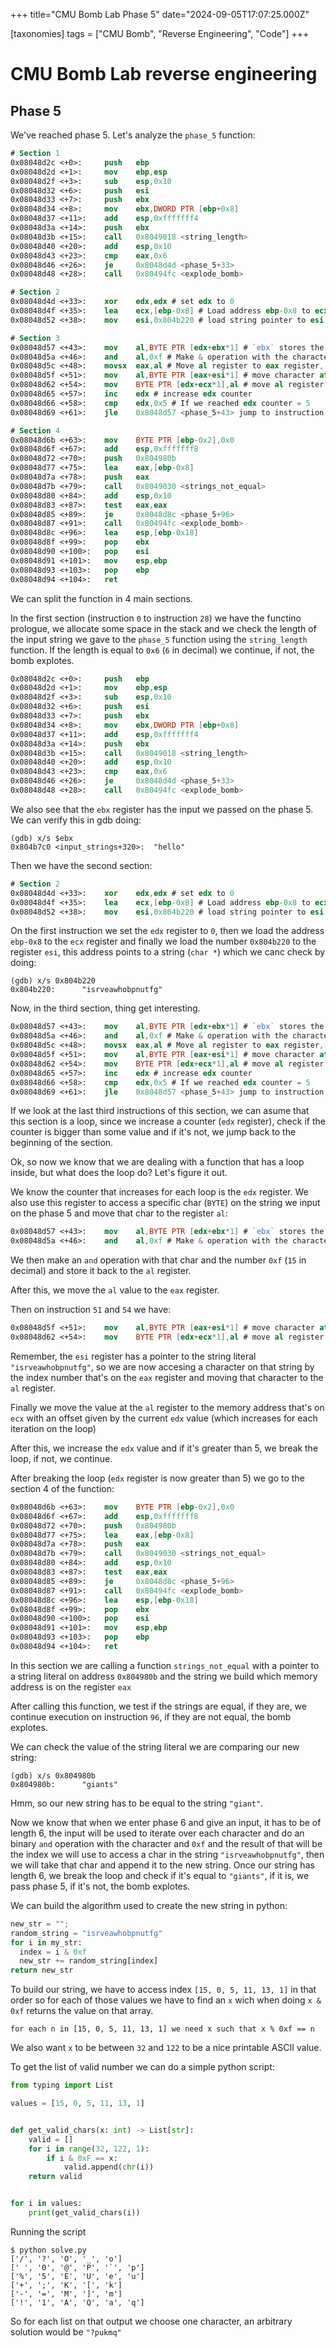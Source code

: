 +++
title="CMU Bomb Lab Phase 5"
date="2024-09-05T17:07:25.000Z"

[taxonomies]
tags = ["CMU Bomb", "Reverse Engineering", "Code"]
+++

# CMU Bomb Lab reverse engineering

## Phase 5

We've reached phase 5. Let's analyze the `phase_5` function:

```nasm
# Section 1
0x08048d2c <+0>:     push   ebp
0x08048d2d <+1>:     mov    ebp,esp
0x08048d2f <+3>:     sub    esp,0x10
0x08048d32 <+6>:     push   esi
0x08048d33 <+7>:     push   ebx
0x08048d34 <+8>:     mov    ebx,DWORD PTR [ebp+0x8]
0x08048d37 <+11>:    add    esp,0xfffffff4
0x08048d3a <+14>:    push   ebx
0x08048d3b <+15>:    call   0x8049018 <string_length>
0x08048d40 <+20>:    add    esp,0x10
0x08048d43 <+23>:    cmp    eax,0x6
0x08048d46 <+26>:    je     0x8048d4d <phase_5+33>
0x08048d48 <+28>:    call   0x80494fc <explode_bomb>

# Section 2
0x08048d4d <+33>:    xor    edx,edx # set edx to 0
0x08048d4f <+35>:    lea    ecx,[ebp-0x8] # Load address ebp-0x8 to ecx
0x08048d52 <+38>:    mov    esi,0x804b220 # load string pointer to esi

# Section 3
0x08048d57 <+43>:    mov    al,BYTE PTR [edx+ebx*1] # `ebx` stores the pointer to our string. This acceses character at position edx of the string and loads it to al
0x08048d5a <+46>:    and    al,0xf # Make & operation with the character and 0xf which is 15 in decimal
0x08048d5c <+48>:    movsx  eax,al # Move al register to eax register, extending from
0x08048d5f <+51>:    mov    al,BYTE PTR [eax+esi*1] # move character at position eax of string at esi to register al
0x08048d62 <+54>:    mov    BYTE PTR [edx+ecx*1],al # move al register to
0x08048d65 <+57>:    inc    edx # increase edx counter
0x08048d66 <+58>:    cmp    edx,0x5 # If we reached edx counter = 5
0x08048d69 <+61>:    jle    0x8048d57 <phase_5+43> jump to instruction 43

# Section 4
0x08048d6b <+63>:    mov    BYTE PTR [ebp-0x2],0x0
0x08048d6f <+67>:    add    esp,0xfffffff8
0x08048d72 <+70>:    push   0x804980b
0x08048d77 <+75>:    lea    eax,[ebp-0x8]
0x08048d7a <+78>:    push   eax
0x08048d7b <+79>:    call   0x8049030 <strings_not_equal>
0x08048d80 <+84>:    add    esp,0x10
0x08048d83 <+87>:    test   eax,eax
0x08048d85 <+89>:    je     0x8048d8c <phase_5+96>
0x08048d87 <+91>:    call   0x80494fc <explode_bomb>
0x08048d8c <+96>:    lea    esp,[ebp-0x18]
0x08048d8f <+99>:    pop    ebx
0x08048d90 <+100>:   pop    esi
0x08048d91 <+101>:   mov    esp,ebp
0x08048d93 <+103>:   pop    ebp
0x08048d94 <+104>:   ret
```

We can split the function in 4 main sections.

In the first section (instruction `0` to instruction `28`) we have the functino prologue, we allocate some space in the stack and we check the length of the input string we gave to the `phase_5` function using the `string_length` function. If the length is equal to `0x6` (`6` in decimal) we continue, if not, the bomb explotes.

```nasm
0x08048d2c <+0>:     push   ebp
0x08048d2d <+1>:     mov    ebp,esp
0x08048d2f <+3>:     sub    esp,0x10
0x08048d32 <+6>:     push   esi
0x08048d33 <+7>:     push   ebx
0x08048d34 <+8>:     mov    ebx,DWORD PTR [ebp+0x8]
0x08048d37 <+11>:    add    esp,0xfffffff4
0x08048d3a <+14>:    push   ebx
0x08048d3b <+15>:    call   0x8049018 <string_length>
0x08048d40 <+20>:    add    esp,0x10
0x08048d43 <+23>:    cmp    eax,0x6
0x08048d46 <+26>:    je     0x8048d4d <phase_5+33>
0x08048d48 <+28>:    call   0x80494fc <explode_bomb>
```

We also see that the `ebx` register has the input we passed on the phase 5. We can verify this in gdb doing:

```
(gdb) x/s $ebx
0x804b7c0 <input_strings+320>:  "hello"
```

Then we have the second section:

```nasm
# Section 2
0x08048d4d <+33>:    xor    edx,edx # set edx to 0
0x08048d4f <+35>:    lea    ecx,[ebp-0x8] # Load address ebp-0x8 to ecx
0x08048d52 <+38>:    mov    esi,0x804b220 # load string pointer to esi
```

On the first instruction we set the `edx` register to `0`, then we load the address `ebp-0x8` to the `ecx` register and finally we load the number `0x804b220` to the register `esi`, this address points to a string (`char *`) which we canc check by doing:

```
(gdb) x/s 0x804b220
0x804b220:      "isrveawhobpnutfg"
```

Now, in the third section, thing get interesting.

```nasm
0x08048d57 <+43>:    mov    al,BYTE PTR [edx+ebx*1] # `ebx` stores the pointer to our string. This acceses character at position edx of the string and loads it to al
0x08048d5a <+46>:    and    al,0xf # Make & operation with the character and 0xf which is 15 in decimal
0x08048d5c <+48>:    movsx  eax,al # Move al register to eax register, extending from
0x08048d5f <+51>:    mov    al,BYTE PTR [eax+esi*1] # move character at position eax of string at esi to register al
0x08048d62 <+54>:    mov    BYTE PTR [edx+ecx*1],al # move al register to
0x08048d65 <+57>:    inc    edx # increase edx counter
0x08048d66 <+58>:    cmp    edx,0x5 # If we reached edx counter = 5
0x08048d69 <+61>:    jle    0x8048d57 <phase_5+43> jump to instruction 43
```

If we look at the last third instructions of this section, we can asume that this section is a loop, since we increase a counter (`edx` register), check if the counter is bigger than some value and if it's not, we jump back to the beginning of the section.

Ok, so now we know that we are dealing with a function that has a loop inside, but what does the loop do? Let's figure it out.

We know the counter that increases for each loop is the `edx` register. We also use this register to access a specific char (`BYTE`) on the string we input on the phase 5 and move that char to the register `al`:

```nasm
0x08048d57 <+43>:    mov    al,BYTE PTR [edx+ebx*1] # `ebx` stores the pointer to our string. This acceses character at position edx of the string and loads it to al
0x08048d5a <+46>:    and    al,0xf # Make & operation with the character and 0xf which is 15 in decimal
```

We then make an `and` operation with that char and the number `0xf` (`15` in decimal) and store it back to the `al` register.

After this, we move the `al` value to the `eax` register.

Then on instruction `51` and `54` we have:

```nasm
0x08048d5f <+51>:    mov    al,BYTE PTR [eax+esi*1] # move character at position eax of string at esi to register al
0x08048d62 <+54>:    mov    BYTE PTR [edx+ecx*1],al # move al register to
```

Remember, the `esi` register has a pointer to the string literal `"isrveawhobpnutfg"`, so we are now accesing a character on that string by the index number that's on the `eax` register and moving that character to the `al` register.

Finally we move the value at the `al` register to the memory address that's on `ecx` with an offset given by the current `edx` value (which increases for each iteration on the loop)

After this, we increase the `edx` value and if it's greater than 5, we break the loop, if not, we continue.

After breaking the loop (`edx` register is now greater than 5) we go to the section 4 of the function:

```nasm
0x08048d6b <+63>:    mov    BYTE PTR [ebp-0x2],0x0
0x08048d6f <+67>:    add    esp,0xfffffff8
0x08048d72 <+70>:    push   0x804980b
0x08048d77 <+75>:    lea    eax,[ebp-0x8]
0x08048d7a <+78>:    push   eax
0x08048d7b <+79>:    call   0x8049030 <strings_not_equal>
0x08048d80 <+84>:    add    esp,0x10
0x08048d83 <+87>:    test   eax,eax
0x08048d85 <+89>:    je     0x8048d8c <phase_5+96>
0x08048d87 <+91>:    call   0x80494fc <explode_bomb>
0x08048d8c <+96>:    lea    esp,[ebp-0x18]
0x08048d8f <+99>:    pop    ebx
0x08048d90 <+100>:   pop    esi
0x08048d91 <+101>:   mov    esp,ebp
0x08048d93 <+103>:   pop    ebp
0x08048d94 <+104>:   ret
```

In this section we are calling a function `strings_not_equal` with a pointer to a string literal on address `0x804980b` and the string we build which memory address is
on the register `eax`

After calling this function, we test if the strings are equal, if they are, we continue execution on instruction `96`, if they are not equal, the bomb explotes.

We can check the value of the string literal we are comparing our new string:

```
(gdb) x/s 0x804980b
0x804980b:      "giants"
```

Hmm, so our new string has to be equal to the string `"giant"`.

Now we know that when we enter phase 6 and give an input, it has to be of length 6, the input will be used to iterate over each character and do an binary `and` operation with the character and `0xf` and the result of that will be the index we will use to access a char in the string `"isrveawhobpnutfg"`, then we will take that char and append it to the new string. Once our string has length 6, we break the loop and check if it's equal to `"giants"`, if it is, we pass phase 5, if it's not, the bomb explotes.

We can build the algorithm used to create the new string in python:

```python
new_str = "";
random_string = "isrveawhobpnutfg"
for i in my_str:
  index = i & 0xf
  new_str += random_string[index]
return new_str
```

To build our string, we have to access index `[15, 0, 5, 11, 13, 1]` in that order so for each of those values we have to find an `x` wich when doing `x & 0xf` returns the value on that array.

```
for each n in [15, 0, 5, 11, 13, 1] we need x such that x % 0xf == n
```

We also want `x` to be between `32` and `122` to be a nice printable ASCII value.

To get the list of valid number we can do a simple python script:

```python
from typing import List

values = [15, 0, 5, 11, 13, 1]


def get_valid_chars(x: int) -> List[str]:
    valid = []
    for i in range(32, 122, 1):
        if i & 0xF == x:
            valid.append(chr(i))
    return valid


for i in values:
    print(get_valid_chars(i))
```

Running the script

```
$ python solve.py
['/', '?', 'O', '_', 'o']
[' ', '0', '@', 'P', '`', 'p']
['%', '5', 'E', 'U', 'e', 'u']
['+', ';', 'K', '[', 'k']
['-', '=', 'M', ']', 'm']
['!', '1', 'A', 'Q', 'a', 'q']
```

So for each list on that output we choose one character, an arbitrary solution would be `"?pukmq"`
